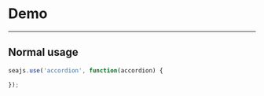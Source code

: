 # Demo

---

## Normal usage

````javascript
seajs.use('accordion', function(accordion) {

});
````
